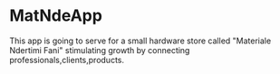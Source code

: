 # MatNdeApp
This app is going to serve for a small hardware store called "Materiale Ndertimi Fani" stimulating growth by connecting professionals,clients,products.
